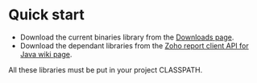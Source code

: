 # Quick start #

  * Download the current binaries library from the [Downloads page](http://code.google.com/p/spring-zohoreport/downloads/list).
  * Download the dependant libraries from the [Zoho report client API for Java wiki page](http://zohoreportsapi.wiki.zoho.com/Java-Client-Library.html).

All these libraries must be put in your project CLASSPATH.